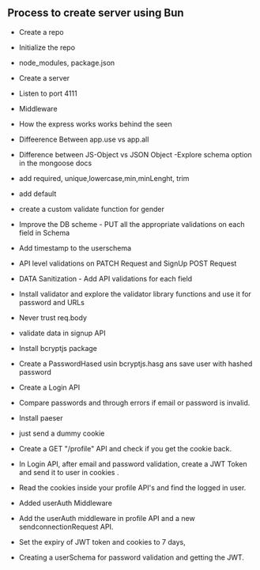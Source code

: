 ## Process to create server using Bun

- Create a repo
- Initialize the repo
- node_modules, package.json
- Create a server
- Listen to port 4111
- Middleware
- How the express works works behind the seen
- Diffeerence Between app.use vs app.all

- Difference between JS-Object vs JSON Object
  -Explore schema option in the mongoose docs

- add required, unique,lowercase,min,minLenght, trim
- add default
- create a custom validate function for gender
- Improve the DB scheme - PUT all the appropriate validations on each field in Schema
- Add timestamp to the userschema
- API level validations on PATCH Request and SignUp POST Request
- DATA Sanitization - Add API validations for each field
- Install validator and explore the validator library functions and use it for password and URLs
- Never trust req.body
- validate data in signup API
- Install bcryptjs package
- Create a PasswordHased usin bcryptjs.hasg ans save user with hashed password
- Create a Login API
- Compare passwords and through errors if email or password is invalid.
- Install paeser
- just send a dummy cookie
- Create a GET "/profile" API and check if you get the cookie back.
- In Login API, after email and password validation, create a JWT Token and send it to user in cookies .
- Read the cookies inside your profile API's and find the logged in user.
- Added userAuth Middleware
- Add the userAuth middleware in profile API and a new sendconnectionRequest API.
- Set the expiry of JWT token and cookies to 7 days,
- Creating a userSchema for password validation and getting the JWT.
